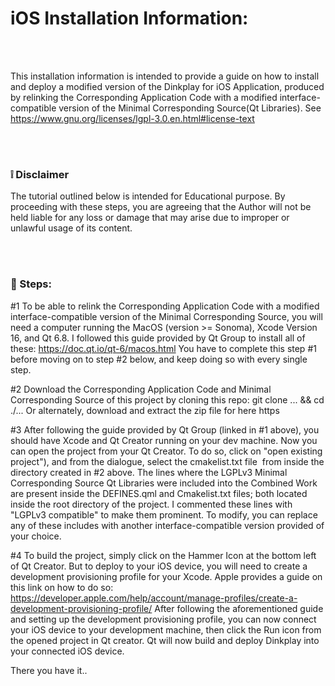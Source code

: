 # iOS Installation Information:

<br />
<br />


This installation information is intended to provide a guide on how to install and deploy a modified version of the Dinkplay for iOS Application, produced by relinking the Corresponding Application Code with a modified interface-compatible version of the Minimal Corresponding Source(Qt Libraries).
See https://www.gnu.org/licenses/lgpl-3.0.en.html#license-text

<br />
<br />

### :grey_exclamation: Disclaimer
The tutorial outlined below is intended for Educational purpose.
By proceeding with these steps, you are agreeing that the Author will not be held liable for any loss or damage that may arise due to improper or unlawful usage of its content. 

<br />
<br />

### :feet: Steps:

#1 To be able to relink the Corresponding Application Code with a modified interface-compatible version of the Minimal Corresponding Source, you will need a computer running the MacOS (version >= Sonoma), Xcode Version 16, and Qt 6.8.
I followed this guide provided by Qt Group to install all of these: https://doc.qt.io/qt-6/macos.html
You have to complete this step #1 before moving on to step #2 below, and keep doing so with every single step.

#2 Download the Corresponding Application Code and Minimal Corresponding Source of this project by cloning this repo:
git clone ... && cd ./...
Or alternately, download and extract the zip file for here https

#3 After following the guide provided by Qt Group (linked in #1 above), you should have Xcode and Qt Creator running on your dev machine. Now you can open the project from your Qt Creator. To do so, click on "open existing project"), and from the dialogue, select the cmakelist.txt file  from inside the directory created in #2 above.
The lines where the LGPLv3 Minimal Corresponding Source Qt Libraries were included into the Combined Work are present inside the DEFINES.qml and Cmakelist.txt files; both located inside the root directory of the project. 
I commented these lines with "LGPLv3 compatible" to make them prominent. 
To modify, you can replace any of these includes with another interface-compatible version provided of your choice. 

#4 To build the project, simply click on the Hammer Icon at the bottom left of Qt Creator. But to deploy to your iOS device, you will need to create a development provisioning profile for your Xcode. Apple provides a guide on this link on how to do so: https://developer.apple.com/help/account/manage-profiles/create-a-development-provisioning-profile/
After following the aforementioned guide and setting up the development provisioning profile, you can now connect your iOS device to your development machine, then click the Run icon from the opened project in Qt creator. 
Qt will now build and deploy Dinkplay into your connected iOS device.

There you have it..
